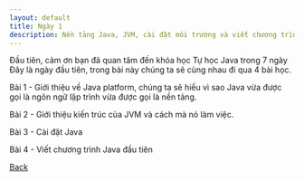 ```yaml
---
layout: default
title: Ngày 1
description: Nền tảng Java, JVM, cài đặt môi trường và viết chương trình Java đầu tiên
---
```


Đầu tiên, cảm ơn bạn đã quan tâm đến khóa học Tự học Java trong 7 ngày
Đây là ngày đầu tiên, trong bài này chúng ta sẽ cùng nhau đi qua 4 bài học.

Bài 1 - Giới thiệu về Java platform, chúng ta sẽ hiểu vì sao Java vừa được gọi là ngôn ngữ lập trình vừa được gọi là nền tảng.

Bài 2 - Giới thiệu kiến trúc của JVM và cách mà nó làm việc.

Bài 3 - Cài đặt Java 

Bài 4 - Viết chương trình Java đầu tiên

[Back](./)